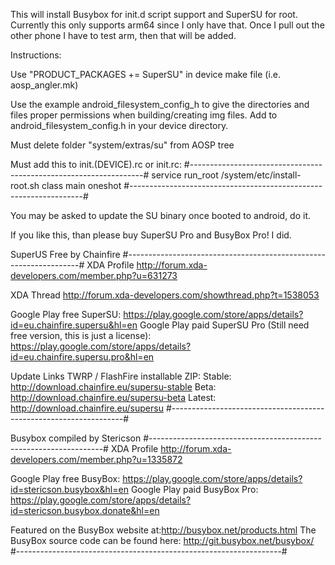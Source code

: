 This will install Busybox for init.d script support and SuperSU for root.
Currently this only supports arm64 since I only have that.
Once I pull out the other phone I have to test arm, then that will be added.





Instructions:

Use "PRODUCT_PACKAGES += SuperSU" in device make file (i.e. aosp_angler.mk)

Use the example android_filesystem_config_h to give the directories and files proper permissions when building/creating img files.
Add to android_filesystem_config.h in your device directory.

Must delete folder "system/extras/su" from AOSP tree

Must add this to init.(DEVICE).rc or init.rc:
#------------------------------------------------------------------#
service run_root /system/etc/install-root.sh
    class main
    oneshot
#------------------------------------------------------------------#

You may be asked to update the SU binary once booted to android, do it.



If you like this, than please buy SuperSU Pro and BusyBox Pro! I did.




SuperUS Free by Chainfire
#------------------------------------------------------------------#
XDA Profile
http://forum.xda-developers.com/member.php?u=631273

XDA Thread
http://forum.xda-developers.com/showthread.php?t=1538053

Google Play free SuperSU: https://play.google.com/store/apps/details?id=eu.chainfire.supersu&hl=en
Google Play paid SuperSU Pro (Still need free version, this is just a license): https://play.google.com/store/apps/details?id=eu.chainfire.supersu.pro&hl=en

Update Links
TWRP / FlashFire installable ZIP:
Stable: http://download.chainfire.eu/supersu-stable
Beta: http://download.chainfire.eu/supersu-beta
Latest: http://download.chainfire.eu/supersu
#------------------------------------------------------------------#


Busybox compiled by Stericson
#------------------------------------------------------------------#
XDA Profile
http://forum.xda-developers.com/member.php?u=1335872

Google Play free BusyBox: https://play.google.com/store/apps/details?id=stericson.busybox&hl=en
Google Play paid BusyBox Pro: https://play.google.com/store/apps/details?id=stericson.busybox.donate&hl=en

Featured on the BusyBox website at:http://busybox.net/products.html
The BusyBox source code can be found here: http://git.busybox.net/busybox/
#------------------------------------------------------------------#



